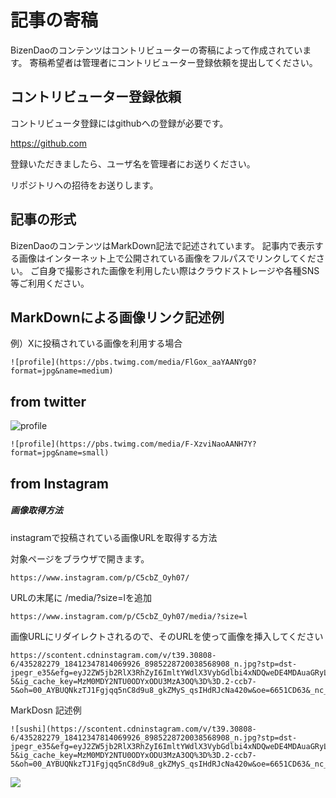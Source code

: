 # 記事の寄稿

BizenDaoのコンテンツはコントリビューターの寄稿によって作成されています。
寄稿希望者は管理者にコントリビューター登録依頼を提出してください。

## コントリビューター登録依頼

コントリビュータ登録にはgithubへの登録が必要です。

https://github.com

登録いただきましたら、ユーザ名を管理者にお送りください。

リポジトリへの招待をお送りします。

## 記事の形式

BizenDaoのコンテンツはMarkDown記法で記述されています。
記事内で表示する画像はインターネット上で公開されている画像をフルパスでリンクしてください。
ご自身で撮影された画像を利用したい際はクラウドストレージや各種SNS等ご利用ください。

## MarkDownによる画像リンク記述例

例）Xに投稿されている画像を利用する場合

```
![profile](https://pbs.twimg.com/media/FlGox_aaYAANYg0?format=jpg&name=medium)
```

## from twitter

![profile](https://pbs.twimg.com/media/FlGox_aaYAANYg0?format=jpg&name=medium)

```
![profile](https://pbs.twimg.com/media/F-XzviNaoAANH7Y?format=jpg&name=small)
```

## from Instagram

##### 画像取得方法

instagramで投稿されている画像URLを取得する方法

対象ページをブラウザで開きます。

```
https://www.instagram.com/p/C5cbZ_Oyh07/
```

URLの末尾に /media/?size=lを追加

```
https://www.instagram.com/p/C5cbZ_Oyh07/media/?size=l
```

画像URLにリダイレクトされるので、そのURLを使って画像を挿入してください

```
https://scontent.cdninstagram.com/v/t39.30808-6/435282279_18412347814069926_8985228720038568908_n.jpg?stp=dst-jpegr_e35&efg=eyJ2ZW5jb2RlX3RhZyI6ImltYWdlX3VybGdlbi4xNDQweDE4MDAuaGRyLmYzMDgwOCJ9&_nc_ht=scontent.cdninstagram.com&_nc_cat=106&_nc_ohc=eshIAq68vowQ7kNvgEKacBZ&edm=APs17CUAAAAA&ccb=7-5&ig_cache_key=MzM0MDY2NTU0ODYxODU3MzA3OQ%3D%3D.2-ccb7-5&oh=00_AYBUQNkzTJ1Fgjqq5nC8d9u8_gkZMyS_qsIHdRJcNa420w&oe=6651CD63&_nc_sid=10d13b
```

MarkDosn 記述例

```
![sushi](https://scontent.cdninstagram.com/v/t39.30808-6/435282279_18412347814069926_8985228720038568908_n.jpg?stp=dst-jpegr_e35&efg=eyJ2ZW5jb2RlX3RhZyI6ImltYWdlX3VybGdlbi4xNDQweDE4MDAuaGRyLmYzMDgwOCJ9&_nc_ht=scontent.cdninstagram.com&_nc_cat=106&_nc_ohc=eshIAq68vowQ7kNvgEKacBZ&edm=APs17CUAAAAA&ccb=7-5&ig_cache_key=MzM0MDY2NTU0ODYxODU3MzA3OQ%3D%3D.2-ccb7-5&oh=00_AYBUQNkzTJ1Fgjqq5nC8d9u8_gkZMyS_qsIHdRJcNa420w&oe=6651CD63&_nc_sid=10d13b)
```

![](https://scontent-nrt1-1.cdninstagram.com/v/t39.30808-6/435282279_18412347814069926_8985228720038568908_n.jpg?stp=dst-jpg_e35_p1080x1080_sh0.08&_nc_ht=scontent-nrt1-1.cdninstagram.com&_nc_cat=106&_nc_ohc=eshIAq68vowQ7kNvgHCxsBq&edm=AGenrX8AAAAA&ccb=7-5&oh=00_AYDj6l9a9y3w8O0WNHOGc0Ls_dBg9rfijuNcKtWDSlv_Ng&oe=665205A3&_nc_sid=ed990e)
